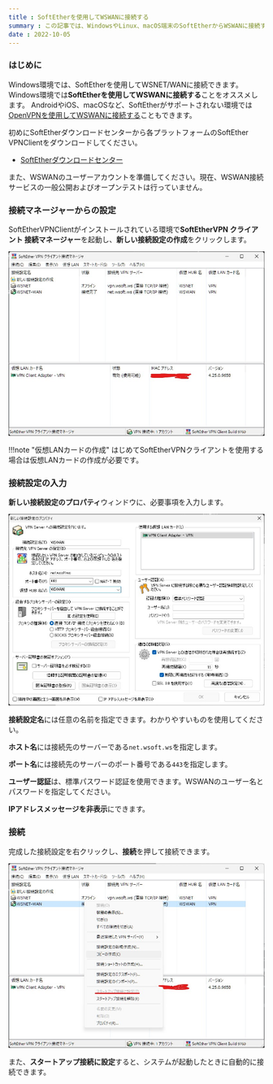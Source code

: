 ```yaml
---
title : SoftEtherを使用してWSWANに接続する
summary : この記事では、WindowsやLinux、macOS端末のSoftEtherからWSWANに接続する方法について説明します
date : 2022-10-05
---
```


### はじめに
Windows環境では、SoftEtherを使用してWSNET/WANに接続できます。Windows環境では**SoftEtherを使用してWSWANに接続する**ことをオススメします。
AndroidやiOS、macOSなど、SoftEtherがサポートされない環境では[OpenVPNを使用してWSWANに接続する](./connetct-from-openvpn.md)こともできます。

初めにSoftEtherダウンロードセンターから各プラットフォームのSoftEther VPNClientをダウンロードしてください。

- [SoftEtherダウンロードセンター](https://www.softether-download.com/ja.aspx)

また、WSWANのユーザーアカウントを準備してください。現在、WSWAN接続サービスの一般公開およびオープンテストは行っていません。

### 接続マネージャーからの設定
SoftEtherVPNClientがインストールされている環境で**SoftEtherVPN クライアント 接続マネージャー**を起動し、**新しい接続設定の作成**をクリックします。

![接続マネージャ](./media/0.jpg)

!!!note "仮想LANカードの作成"
    はじめてSoftEtherVPNクライアントを使用する場合は仮想LANカードの作成が必要です。

### 接続設定の入力
**新しい接続設定のプロパティ**ウィンドウに、必要事項を入力します。

![新しい接続設定のプロパティ](media/1.jpg)

**接続設定名**には任意の名前を指定できます。わかりやすいものを使用してください。

**ホスト名**には接続先のサーバーである`net.wsoft.ws`を指定します。

**ポート名**には接続先のサーバーのポート番号である`443`を指定します。

**ユーザー認証**は、標準パスワード認証を使用できます。WSWANのユーザー名とパスワードを指定してください。

**IPアドレスメッセージを非表示**にできます。

### 接続
完成した接続設定を右クリックし、**接続**を押して接続できます。

![接続](media/2.jpg)

また、**スタートアップ接続に設定**すると、システムが起動したときに自動的に接続できます。